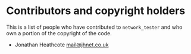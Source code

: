 # Contributors and copyright holders

This is a list of people who have contributed to `network_tester` and who own a
portion of the copyright of the code.

 - Jonathan Heathcote <mail@jhnet.co.uk>

